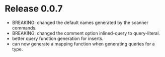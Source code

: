 # Release 0.0.7
- BREAKING: changed the default names generated by the scanner commands.
- BREAKING: changed the comment option inlined-query to query-literal.
- better query function generation for inserts.
- can now generate a mapping function when generating queries for a type.
